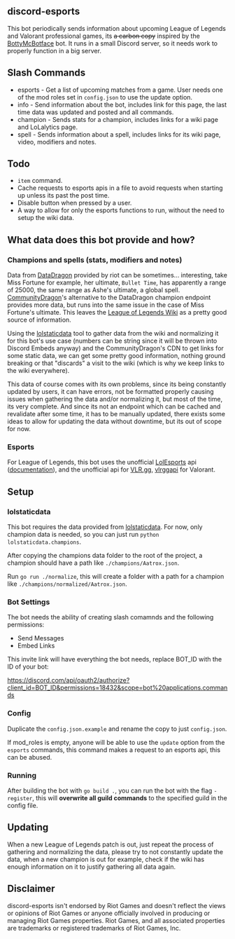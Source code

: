 ## discord-esports

This bot periodically sends information about upcoming League of Legends and Valorant professional games, its ~~a carbon copy~~ inspired by the [BottyMcBotface](https://github.com/Querijn/BottyMcBotface) bot. It runs in a small Discord server, so it needs work to properly function in a big server.

## Slash Commands

- esports - Get a list of upcoming matches from a game. User needs one of the mod roles set in `config.json` to use the update option.
- info - Send information about the bot, includes link for this page, the last time data was updated and posted and all commands.
- champion - Sends stats for a champion, includes links for a wiki page and LoLalytics page.
- spell - Sends information about a spell, includes links for its wiki page, video, modifiers and notes.

## Todo

- `item` command.
- Cache requests to esports apis in a file to avoid requests when starting up unless its past the post time.
- Disable button when pressed by a user.
- A way to allow for only the esports functions to run, without the need to setup the wiki data.

## What data does this bot provide and how?

### Champions and spells (stats, modifiers and notes)

Data from [DataDragon](https://developer.riotgames.com/docs/lol#data-dragon) provided by riot can be sometimes... interesting, take Miss Fortune for example, her ultimate, `Bullet Time`, has apparently a range of 25000, the same range as Ashe's ultimate, a global spell. [CommunityDragon](https://github.com/CommunityDragon/)'s alternative to the DataDragon champion endpoint provides more data, but runs into the same issue in the case of Miss Fortune's ultimate. This leaves the [League of Legends Wiki](https://leagueoflegends.fandom.com/wiki/League_of_Legends_Wiki) as a pretty good source of information.

Using the [lolstaticdata](https://github.com/meraki-analytics/lolstaticdata) tool to gather data from the wiki and normalizing it for this bot's use case (numbers can be string since it will be thrown into Discord Embeds anyway) and the CommunityDragon's CDN to get links for some static data, we can get some pretty good information, nothing ground breaking or that "discards" a visit to the wiki (which is why we keep links to the wiki everywhere).

This data of course comes with its own problems, since its being constantly updated by users, it can have errors, not be formatted properly causing issues when gathering the data and/or normalizing it, but most of the time, its very complete. And since its not an endpoint which can be cached and revalidate after some time, it has to be manually updated, there exists some ideas to allow for updating the data without downtime, but its out of scope for now.

### Esports

For League of Legends, this bot uses the unofficial [LolEsports](https://lolesports.com/) api ([documentation](https://vickz84259.github.io/lolesports-api-docs)), and the unofficial api for [VLR.gg](https://www.vlr.gg/), [vlrggapi](https://github.com/axsddlr/vlrggapi) for Valorant.

## Setup

### lolstaticdata

This bot requires the data provided from [lolstaticdata](https://github.com/meraki-analytics/lolstaticdata). For now, only champion data is needed, so you can just run `python lolstaticdata.champions`.

After copying the champions data folder to the root of the project, a champion should have a path like `./champions/Aatrox.json`.

Run `go run ./normalize`, this will create a folder with a path for a champion like `./champions/normalized/Aatrox.json`.

### Bot Settings

The bot needs the ability of creating slash comamnds and the following permissions:

- Send Messages
- Embed Links

This invite link will have everything the bot needs, replace BOT_ID with the ID of your bot:

https://discord.com/api/oauth2/authorize?client_id=BOT_ID&permissions=18432&scope=bot%20applications.commands

### Config

Duplicate the `config.json.example` and rename the copy to just `config.json`.

If mod_roles is empty, anyone will be able to use the `update` option from the `esports` commands, this command makes a request to an esports api, this can be abused.

### Running

After building the bot with `go build .`, you can run the bot with the flag `-register`, this will **overwrite all guild commands** to the specified guild in the config file.

## Updating

When a new League of Legends patch is out, just repeat the process of gathering and normalizing the data, please try to not constantly update the data, when a new champion is out for example, check if the wiki has enough information on it to justify gathering all data again.

## Disclaimer

discord-esports isn't endorsed by Riot Games and doesn't reflect the views or opinions of Riot Games or anyone officially involved in producing or managing Riot Games properties. Riot Games, and all associated properties are trademarks or registered trademarks of Riot Games, Inc.
